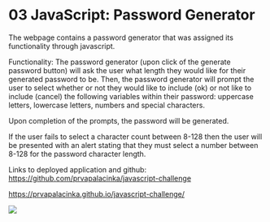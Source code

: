 # 03 JavaScript: Password Generator

The webpage contains a password generator that was assigned its functionality through javascript. 

Functionality:
The password generator (upon click of the generate password button) will ask the user what length they would like for their generated password to be. Then, the password generator will prompt the user to select whether or not they would like to include (ok) or not like to include (cancel) the following variables within their password: uppercase letters, lowercase letters, numbers and special characters. 

Upon completion of the prompts, the password will be generated. 

If the user fails to select a character count between 8-128 then the user will be presented with an alert stating that they must select a number between 8-128 for the password character length. 


Links to deployed application and github:
https://github.com/prvapalacinka/javascript-challenge

https://prvapalacinka.github.io/javascript-challenge/

![](../../../Screen%20Shot%202022-09-01%20at%209.53.51%20PM.png)